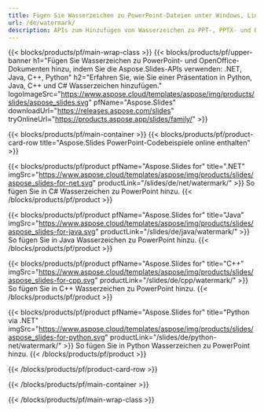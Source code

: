 ```yaml
---
title: Fügen Sie Wasserzeichen zu PowerPoint-Dateien unter Windows, Linux und macOS hinzu
url: /de/watermark/
description: APIs zum Hinzufügen von Wasserzeichen zu PPT-, PPTX- und ODP-Präsentationen
---
```


{{< blocks/products/pf/main-wrap-class >}}
{{< blocks/products/pf/upper-banner h1="Fügen Sie Wasserzeichen zu PowerPoint- und OpenOffice-Dokumenten hinzu, indem Sie die Aspose.Slides-APIs verwenden: .NET, Java, C++, Python" h2="Erfahren Sie, wie Sie einer Präsentation in Python, Java, C++ und C# Wasserzeichen hinzufügen." logoImageSrc="https://www.aspose.cloud/templates/aspose/img/products/slides/aspose_slides.svg" pfName="Aspose.Slides" downloadUrl="https://releases.aspose.com/slides" tryOnlineUrl="https://products.aspose.app/slides/family/" >}}

{{< blocks/products/pf/main-container >}}
{{< blocks/products/pf/product-card-row title="Aspose.Slides PowerPoint-Codebeispiele online enthalten" >}}

{{< blocks/products/pf/product pfName="Aspose.Slides for" title=".NET" imgSrc="https://www.aspose.cloud/templates/aspose/img/products/slides/aspose_slides-for-net.svg" productLink="/slides/de/net/watermark/" >}}
So fügen Sie in C# Wasserzeichen zu PowerPoint hinzu.
{{< /blocks/products/pf/product >}}

{{< blocks/products/pf/product pfName="Aspose.Slides for" title="Java" imgSrc="https://www.aspose.cloud/templates/aspose/img/products/slides/aspose_slides-for-java.svg" productLink="/slides/de/java/watermark/" >}}
So fügen Sie in Java Wasserzeichen zu PowerPoint hinzu.
{{< /blocks/products/pf/product >}}

{{< blocks/products/pf/product pfName="Aspose.Slides for" title="C++" imgSrc="https://www.aspose.cloud/templates/aspose/img/products/slides/aspose_slides-for-cpp.svg" productLink="/slides/de/cpp/watermark/" >}}
So fügen Sie in C++ Wasserzeichen zu PowerPoint hinzu.
{{< /blocks/products/pf/product >}}

{{< blocks/products/pf/product pfName="Aspose.Slides for" title="Python via .NET" imgSrc="https://www.aspose.cloud/templates/aspose/img/products/slides/aspose_slides-for-python.svg" productLink="/slides/de/python-net/watermark/" >}}
So fügen Sie in Python Wasserzeichen zu PowerPoint hinzu.
{{< /blocks/products/pf/product >}}

{{< /blocks/products/pf/product-card-row >}}

{{< /blocks/products/pf/main-container >}}

{{< /blocks/products/pf/main-wrap-class >}}
